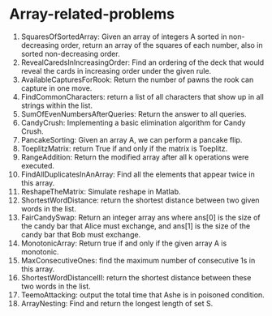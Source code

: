 # Array-related-problems

1. SquaresOfSortedArray: Given an array of integers A sorted in non-decreasing order, return an array of the squares of each number, also in sorted non-decreasing order.
2. RevealCaredsInIncreasingOrder: Find an ordering of the deck that would reveal the cards in increasing order under the given rule.
3. AvailableCapturesForRook: Return the number of pawns the rook can capture in one move.
4. FindCommonCharacters: return a list of all characters that show up in all strings within the list.
5. SumOfEvenNumbersAfterQueries: Return the answer to all queries.
6. CandyCrush: Implementing a basic elimination algorithm for Candy Crush.
7. PancakeSorting: Given an array A, we can perform a pancake flip.
8. ToeplitzMatrix: return True if and only if the matrix is Toeplitz.
9. RangeAddition: Return the modified array after all k operations were executed.
10. FindAllDuplicatesInAnArray: Find all the elements that appear twice in this array.
11. ReshapeTheMatrix: Simulate reshape in Matlab.
12. ShortestWordDistance: return the shortest distance between two given words in the list.
13. FairCandySwap: Return an integer array ans where ans[0] is the size of the candy bar that Alice must exchange, and ans[1] is the size of the candy bar that Bob must exchange.
14. MonotonicArray: Return true if and only if the given array A is monotonic.
15. MaxConsecutiveOnes: find the maximum number of consecutive 1s in this array.
16. ShortestWordDistanceIII: return the shortest distance between these two words in the list.
17. TeemoAttacking: output the total time that Ashe is in poisoned condition.
18. ArrayNesting: Find and return the longest length of set S.
